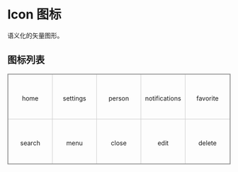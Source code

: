 # Icon 图标

语义化的矢量图形。

## 图标列表

<style>
  .table {
    display: grid;
    grid-template-columns: repeat(5, 1fr);
    border: 2px solid #999;
    border-collapse: collapse;
  }
  .table-item {
    height: 100px;
    display: flex;
    gap: 8px;
    flex-direction: column;
    align-items: center;
    justify-content: center;
    border-right: 1px solid #ccc;
    border-bottom: 1px solid #ccc;
    cursor: pointer;
    transition: background-color 0.2s;
  }
  .table-item:hover {
    background-color: #f5f5f5;
  }
  .table-item:nth-child(5n) {
    border-right: none;
  }
  .table-item:nth-last-child(-n+5) {
    border-bottom: none;
  }
</style>

<div class="table">
  <div class="table-item" onclick="copyIconCode('home')">
    <d-icon name="home"></d-icon>
    home
  </div>
  <div class="table-item" onclick="copyIconCode('settings')">
    <d-icon name="settings"></d-icon>
    settings
  </div>
  <div class="table-item" onclick="copyIconCode('person')">
    <d-icon name="person"></d-icon>
    person
  </div>
  <div class="table-item" onclick="copyIconCode('notifications')">
    <d-icon name="notifications"></d-icon>
    notifications
  </div>
  <div class="table-item" onclick="copyIconCode('favorite')">
    <d-icon name="favorite"></d-icon>
    favorite
  </div>
  <div class="table-item" onclick="copyIconCode('search')">
    <d-icon name="search"></d-icon>
    search
  </div>
  <div class="table-item" onclick="copyIconCode('menu')">
    <d-icon name="menu"></d-icon>
    menu
  </div>
  <div class="table-item" onclick="copyIconCode('close')">
    <d-icon name="close"></d-icon>
    close
  </div>
  <div class="table-item" onclick="copyIconCode('edit')">
    <d-icon name="edit"></d-icon>
    edit
  </div>
  <div class="table-item" onclick="copyIconCode('delete')">
    <d-icon name="delete"></d-icon>
    delete
  </div>
</div>

<script>
function copyIconCode(name) {
  const code = `<d-icon name="${name}"></d-icon>`;
  navigator.clipboard.writeText(code).then(() => {
    window.$message.success('复制成功');
  });
}
</script>
